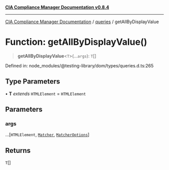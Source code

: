 [**CIA Compliance Manager Documentation v0.8.4**](../../../README.md)

***

[CIA Compliance Manager Documentation](../../../globals.md) / [queries](../README.md) / getAllByDisplayValue

# Function: getAllByDisplayValue()

> **getAllByDisplayValue**\<`T`\>(...`args`): `T`[]

Defined in: node\_modules/@testing-library/dom/types/queries.d.ts:265

## Type Parameters

• **T** *extends* `HTMLElement` = `HTMLElement`

## Parameters

### args

...\[`HTMLElement`, [`Matcher`](../../../type-aliases/Matcher.md), [`MatcherOptions`](../../../interfaces/MatcherOptions.md)\]

## Returns

`T`[]
